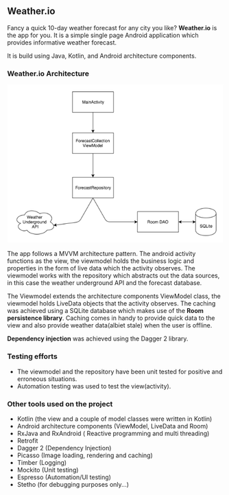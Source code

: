 ## Weather.io

Fancy a quick 10-day weather forecast for any city you like? **Weather.io** is the app for you. It is a simple single page Android
application which provides informative weather forecast.

It is build using Java, Kotlin, and Android architecture components.

### Weather.io Architecture
![](./WeatherIOArch.png)

The app follows a MVVM architecture pattern. The android activity functions as the view, the viewmodel holds the business logic
and properties in the form of live data which the activity observes.
The viewmodel works with the repository which abstracts out the data sources, in this case the weather underground API and the forecast 
database.

The Viewmodel extends the architecture components ViewModel class, the viewmodel holds LiveData objects that the activity observes.
The caching was achieved using a SQLite database which makes use of the **Room persistence library**.
Caching comes in handy to provide quick data to the view and also provide weather data(albiet stale) when the user is offline.

**Dependency injection** was achieved using the Dagger 2 library.

### Testing efforts
* The viewmodel and the repository have been unit tested for positive and erroneous situations.
* Automation testing was used to test the view(activity).

### Other tools used on the project
* Kotlin (the view and a couple of model classes were written in Kotlin)
* Android architecture components (ViewModel, LiveData and Room)
* RxJava and RxAndroid ( Reactive programming and multi threading)
* Retrofit
* Dagger 2 (Dependency Injection)
* Picasso (Image loading, rendering and caching)
* Timber (Logging)
* Mockito (Unit testing)
* Espresso (Automation/UI testing)
* Stetho (for debugging purposes only...)
